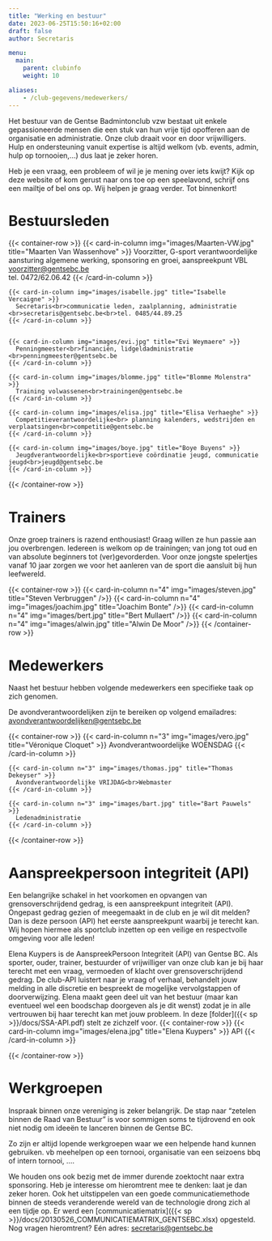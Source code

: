```yaml
---
title: "Werking en bestuur"
date: 2023-06-25T15:50:16+02:00
draft: false
author: Secretaris

menu:
  main:
    parent: clubinfo
    weight: 10

aliases:
    - /club-gegevens/medewerkers/       
---
```



Het bestuur van de Gentse Badmintonclub vzw bestaat uit enkele gepassioneerde mensen die een stuk van hun vrije tijd opofferen aan de organisatie en administratie. Onze club draait voor en door vrijwilligers. Hulp en ondersteuning vanuit expertise is altijd welkom (vb. events, admin, hulp op tornooien,...) dus laat je zeker horen. 

Heb je een vraag, een probleem of wil je je mening over iets kwijt? Kijk op deze website of kom gerust naar ons toe op een speelavond, schrijf ons een mailtje of bel ons op. Wij helpen je graag verder. Tot binnenkort!


# Bestuursleden
{{< container-row >}}
    {{< card-in-column img="images/Maarten-VW.jpg" title="Maarten Van Wassenhove" >}}
      Voorzitter, G-sport verantwoordelijke<br>aansturing algemene werking, sponsoring en groei, aanspreekpunt VBL <br>voorzitter@gentsebc.be<br>tel. 0472/62.06.42
    {{< /card-in-column >}}

    {{< card-in-column img="images/isabelle.jpg" title="Isabelle Vercaigne" >}}
      Secretaris<br>communicatie leden, zaalplanning, administratie <br>secretaris@gentsebc.be<br>tel. 0485/44.89.25
    {{< /card-in-column >}}


    {{< card-in-column img="images/evi.jpg" title="Evi Weymaere" >}}
      Penningmeester<br>financiën, lidgeldadministratie <br>penningmeester@gentsebc.be
    {{< /card-in-column >}}

    {{< card-in-column img="images/blomme.jpg" title="Blomme Molenstra" >}}
      Training volwassenen<br>trainingen@gentsebc.be
    {{< /card-in-column >}}

    {{< card-in-column img="images/elisa.jpg" title="Elisa Verhaeghe" >}}
      Competitieverantwoordelijke<br> planning kalenders, wedstrijden en verplaatsingen<br>competitie@gentsebc.be
    {{< /card-in-column >}}

    {{< card-in-column img="images/boye.jpg" title="Boye Buyens" >}}
      Jeugdverantwoordelijke<br>sportieve coördinatie jeugd, communicatie jeugd<br>jeugd@gentsebc.be
    {{< /card-in-column >}}

{{< /container-row >}}

# Trainers
Onze groep trainers is razend enthousiast! Graag willen ze hun passie aan jou overbrengen. Iedereen is welkom op de trainingen; van jong tot oud en van absolute beginners tot (ver)gevorderden. Voor onze jongste spelertjes vanaf 10 jaar zorgen we voor het aanleren van de sport die aansluit bij hun leefwereld.

{{< container-row >}}
    {{< card-in-column n="4" img="images/steven.jpg" title="Steven Verbruggen" />}}
    {{< card-in-column n="4" img="images/joachim.jpg" title="Joachim Bonte" />}}
    {{< card-in-column n="4" img="images/bert.jpg" title="Bert Mullaert" />}}
    {{< card-in-column n="4" img="images/alwin.jpg" title="Alwin De Moor" />}}
{{< /container-row >}}

# Medewerkers
Naast het bestuur hebben volgende medewerkers een specifieke taak op zich genomen.

De avondverantwoordelijken zijn te bereiken op volgend emailadres: avondverantwoordelijken@gentsebc.be


{{< container-row >}}
    {{< card-in-column n="3" img="images/vero.jpg" title="Véronique Cloquet" >}}
      Avondverantwoordelijke WOENSDAG
    {{< /card-in-column >}}

    {{< card-in-column n="3" img="images/thomas.jpg" title="Thomas Dekeyser" >}}
      Avondverantwoordelijke VRIJDAG<br>Webmaster
    {{< /card-in-column >}}

    {{< card-in-column n="3" img="images/bart.jpg" title="Bart Pauwels" >}}
      Ledenadministratie
    {{< /card-in-column >}}

{{< /container-row >}}


# Aanspreekpersoon integriteit (API)
Een belangrijke schakel in het voorkomen en opvangen van grensoverschrijdend gedrag, is een aanspreekpunt integriteit (API). Ongepast gedrag gezien of meegemaakt in de club en je wil dit melden? Dan is deze persoon (API) het eerste aanspreekpunt waarbij je terecht kan. Wij hopen hiermee als sportclub inzetten op een veilige en respectvolle omgeving voor alle leden!

Elena Kuypers is de AanspreekPersoon Integriteit (API) van Gentse BC. Als sporter, ouder, trainer, bestuurder of vrijwilliger van onze club kan je bij haar terecht met een vraag, vermoeden of klacht over grensoverschrijdend gedrag. De club-API luistert naar je vraag of verhaal, behandelt jouw melding in alle discretie en bespreekt de mogelijke vervolgstappen of doorverwijzing. Elena maakt geen deel uit van het bestuur (maar kan eventueel wel een boodschap doorgeven als je dit wenst) zodat je in alle vertrouwen bij haar terecht kan met jouw probleem. In deze [folder]({{< sp >}}/docs/SSA-API.pdf)  stelt ze zichzelf voor.
{{< container-row >}}
    {{< card-in-column img="images/elena.jpg" title="Elena Kuypers" >}}
      API
    {{< /card-in-column >}}

{{< /container-row >}}


# Werkgroepen
Inspraak binnen onze vereniging is zeker belangrijk. De stap naar “zetelen binnen de Raad van Bestuur” is voor sommigen soms te tijdrovend en ook niet nodig om ideeën te lanceren binnen de Gentse BC.

Zo zijn er altijd lopende werkgroepen waar we een helpende hand kunnen gebruiken. vb meehelpen op een tornooi, organisatie van een seizoens bbq of intern tornooi, ....

We houden ons ook bezig met de immer durende zoektocht naar extra sponsoring. Heb je interesse om hieromtrent mee te denken: laat je dan zeker horen.
Ook het uitstippelen van een goede communicatiemethode binnen de steeds veranderende wereld van de technologie drong zich al een tijdje op. Er werd  een [communicatiematrix]({{< sp >}}/docs/20130526_COMMUNICATIEMATRIX_GENTSEBC.xlsx) opgesteld. Nog vragen hieromtrent? Eén adres: secretaris@gentsebc.be

